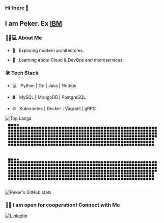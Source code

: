 ### Hi there 👋
## I am Peker. Ex [IBM](https://www.ibm.com/us-en/)<br>




<h3> 👨🏻💻 About Me </h3>


- 🤔 &nbsp; Exploring modern architectures.

- 🌱 &nbsp; Learning about Cloud & DevOps and microservices.


<h3>🛠 Tech Stack</h3>


- 💻 &nbsp; Python | Go | Java | Nodejs
 
- 🛢 &nbsp; MySQL | MongoDB | PostgreSQL

- 🌐 &nbsp; Kubernetes | Docker | Vagrant | gRPC

![Top Langs](https://github-readme-stats.vercel.app/api/top-langs/?username=nebipeker&layout=compact)
![Contribution Snake Light](https://raw.githubusercontent.com/nebipeker/nebipeker/output/github-snake-light.svg#gh-light-mode-only)
![Contribution Snake Dark](https://raw.githubusercontent.com/nebipeker/nebipeker/output/github-snake-dark.svg#gh-dark-mode-only)
<br/>
![Peker's GitHub stats](https://github-readme-stats.vercel.app/api?username=nebipeker&count_private=true)

<h3> 🤝🏻 I am open for cooperation! Connect with Me </h3>
<a href="https://www.linkedin.com/in/pekercelik/"><img alt="LinkedIn" src="https://img.shields.io/badge/LinkedIn-Peker%20Celik-blue?style=flat-square&logo=linkedin"></a>



